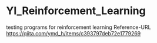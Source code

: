 # YI_Reinforcement_Learning
testing programs for reinforcement learning
Reference-URL
https://qiita.com/ymd_h/items/c393797deb72e1779269
